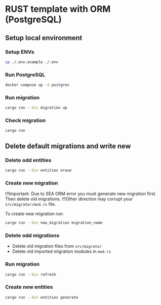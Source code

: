 # RUST template with ORM (PostgreSQL)
## Setup local environment
### Setup ENVs
```bash
cp ./.env.example ./.env
```
### Run PostgreSQL
```bash
docker compose up -d postgres
```
### Run migration
```bash
cargo run --bin migration up
```
### Check migration
```bash
cargo run
```
## Delete default migrations and write new
### Delete odd entities
```bash
cargo run --bin entities erase
```
### Create new migration
!!!Important. Due to SEA ORM error you must generate new migration first. Then delete old migrations.
!!!Other direction may corrupt your `src/migrator/mod.rs` file.

To create new migration run:
```bash
cargo run --bin new_migration migration_name
```
### Delete odd migrations
- Delete old migration files from `src/migrator`
- Delete old imported migration modules in `mod.rs`
### Run migration
```bash
cargo run --bin refresh
```
### Create new entities
```bash
cargo run --bin entities generate
```